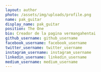 ```yaml
---
layout: author
photo: /assets/img/uploads/profile.png
name: pak_guitar
display_name: pak_guitar
position: The One
bio: Creador de la pagina vermangahentai
github_username: github_username
facebook_username: facebook_username
twitter_username: twitter_username
instagram_username: instagram_username
linkedin_username: linkedin_username
medium_username: medium_username
---
```



